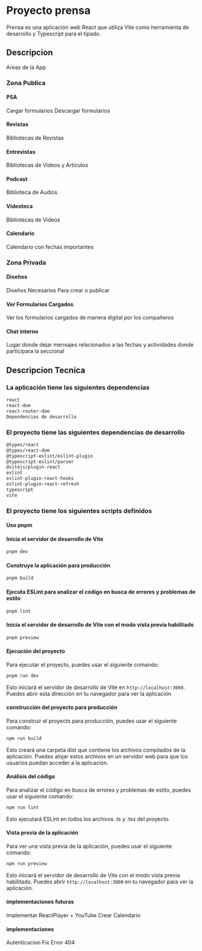 # Proyecto prensa

Prensa es una aplicación web React que utiliza Vite como herramienta de desarrollo y Typescript para el tipado.

## Descripcion

Areas de la App

### Zona Publica

#### PSA

Cargar formularios
Descargar formularios

#### Revistas

Bibliotecas de Revistas

#### Entrevistas

Bibliotecas de Videos y Articulos  

#### Podcast

Biblioteca de Audios

#### Videoteca

Bibliotecas de Videos

#### Calendario

Calendario con fechas importantes

### Zona Privada

#### Diseños

Diseños Necesarios Para crear o publicar

#### Ver Formularios Cargados

Ver los formularios cargados de manera digital por los compañeros

#### Chat interno

Lugar donde dejar mensajes relacionados a las fechas y actividades donde participara la seccional

## Descripcion Tecnica

### La aplicación tiene las siguientes dependencias

```bash
react
react-dom
react-router-dom
Dependencias de desarrollo
```

### El proyecto tiene las siguientes dependencias de desarrollo

```bash
@types/react
@types/react-dom
@typescript-eslint/eslint-plugin
@typescript-eslint/parser
@vitejs/plugin-react
eslint
eslint-plugin-react-hooks
eslint-plugin-react-refresh
typescript
vite
````

### El proyecto tiene los siguientes scripts definidos

#### Uso pnpm

#### Inicia el servidor de desarrollo de Vite

```bash
pnpm dev
````

#### Construye la aplicación para producción

```bash
pnpm build
```

#### Ejecuta ESLint para analizar el código en busca de errores y problemas de estilo

```bash
pnpm lint
```

#### Inicia el servidor de desarrollo de Vite con el modo vista previa habilitado

```bash
pnpm preview
```

#### Ejecución del proyecto

Para ejecutar el proyecto, puedes usar el siguiente comando:

```bash
pnpm run dev
```

Esto iniciará el servidor de desarrollo de Vite en `http://localhost:3000`. Puedes abrir esta dirección en tu navegador para ver la aplicación

#### construcción del proyecto para producción

Para construir el proyecto para producción, puedes usar el siguiente comando:

```bash
npm run build
```

Esto creará una carpeta dist que contiene los archivos compilados de la aplicación. Puedes alojar estos archivos en un servidor web para que los usuarios puedan acceder a la aplicación.

#### Análisis del código

Para analizar el código en busca de errores y problemas de estilo, puedes usar el siguiente comando:

```bash
npm run lint
```

Esto ejecutará ESLint en todos los archivos .ts y .tsx del proyecto.

#### Vista previa de la aplicación

Para ver una vista previa de la aplicación, puedes usar el siguiente comando:

```bash
npm run preview
```

Esto iniciará el servidor de desarrollo de Vite con el modo vista previa habilitado. Puedes abrir `http://localhost:3000` en tu navegador para ver la aplicación.

#### implementaciones futuras

Implementar ReactPlayer + YouTube
Crear Calendario

#### implementaciones

Autenticacion
Fix Error 404
